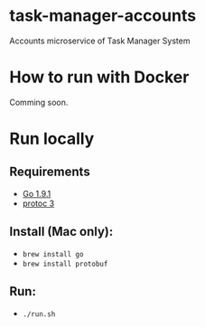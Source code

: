 # task-manager-accounts
Accounts microservice of Task Manager System

# How to run with Docker
Comming soon.

# Run locally
## Requirements
- [Go 1.9.1](https://golang.org/dl/)
- [protoc 3](https://github.com/google/protobuf/releases)

## Install (Mac only):
- `brew install go`
- `brew install protobuf`

## Run:
- `./run.sh`
